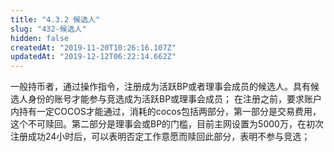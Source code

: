 ```yaml
---
title: "4.3.2 候选人"
slug: "432-候选人"
hidden: false
createdAt: "2019-11-20T10:26:16.107Z"
updatedAt: "2019-12-12T06:22:14.662Z"
---
```

一般持币者，通过操作指令，注册成为活跃BP或者理事会成员的候选人。具有候选人身份的账号才能参与竞选成为活跃BP或理事会成员；
在注册之前，要求账户内持有一定COCOS才能通过，消耗的cocos包括两部分，第一部分是交易费用，这个不可赎回。第二部分是理事会或BP的门槛，目前主网设置为5000万，在初次注册成功24小时后，可以表明否定工作意愿而赎回此部分，表明不参与竞选；